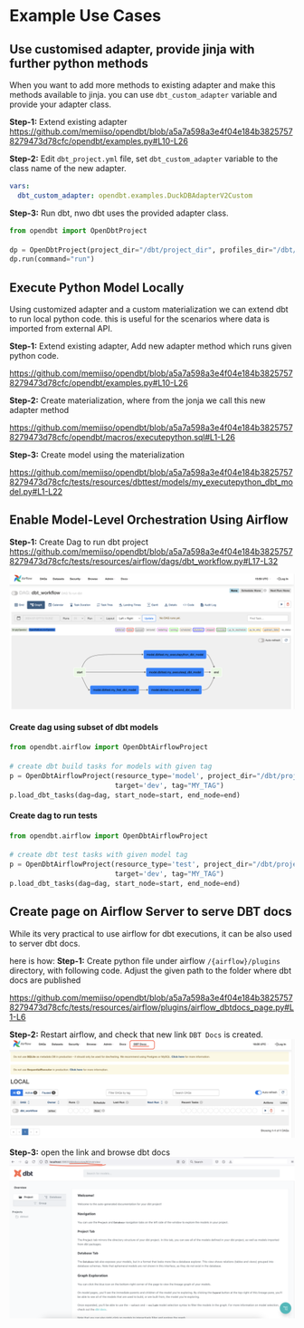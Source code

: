 # Example Use Cases

## Use customised adapter, provide jinja with further python methods

When you want to add more methods to existing adapter and make this methods available to jinja.
you can use `dbt_custom_adapter` variable and provide your adapter class.

**Step-1:** Extend existing adapter
https://github.com/memiiso/opendbt/blob/a5a7a598a3e4f04e184b38257578279473d78cfc/opendbt/examples.py#L10-L26

**Step-2:** Edit `dbt_project.yml` file, set `dbt_custom_adapter` variable to the class name of the new adapter.
```yml
vars:
  dbt_custom_adapter: opendbt.examples.DuckDBAdapterV2Custom
```

**Step-3:** Run dbt, nwo dbt uses the provided adapter class.
```python
from opendbt import OpenDbtProject

dp = OpenDbtProject(project_dir="/dbt/project_dir", profiles_dir="/dbt/profiles_dir")
dp.run(command="run")
```

## Execute Python Model Locally

Using customized adapter and a custom materialization we can extend dbt to run local python code.
this is useful for the scenarios where data is imported from external API.

**Step-1:** Extend existing adapter, Add new adapter method which runs given python code.

https://github.com/memiiso/opendbt/blob/a5a7a598a3e4f04e184b38257578279473d78cfc/opendbt/examples.py#L10-L26

**Step-2:** Create materialization, where from the jonja we call this new adapter method

https://github.com/memiiso/opendbt/blob/a5a7a598a3e4f04e184b38257578279473d78cfc/opendbt/macros/executepython.sql#L1-L26

**Step-3:** Create model using the materialization

https://github.com/memiiso/opendbt/blob/a5a7a598a3e4f04e184b38257578279473d78cfc/tests/resources/dbttest/models/my_executepython_dbt_model.py#L1-L22

## Enable Model-Level Orchestration Using Airflow

**Step-1:** Create Dag to run dbt project
https://github.com/memiiso/opendbt/blob/a5a7a598a3e4f04e184b38257578279473d78cfc/tests/resources/airflow/dags/dbt_workflow.py#L17-L32

![airflow-dbt-flow.png](assets%2Fairflow-dbt-flow.png)

#### Create dag using subset of dbt models

```python
from opendbt.airflow import OpenDbtAirflowProject

# create dbt build tasks for models with given tag
p = OpenDbtAirflowProject(resource_type='model', project_dir="/dbt/project_dir", profiles_dir="/dbt/profiles_dir",
                          target='dev', tag="MY_TAG")
p.load_dbt_tasks(dag=dag, start_node=start, end_node=end)
```

#### Create dag to run tests

```python
from opendbt.airflow import OpenDbtAirflowProject

# create dbt test tasks with given model tag
p = OpenDbtAirflowProject(resource_type='test', project_dir="/dbt/project_dir", profiles_dir="/dbt/profiles_dir",
                          target='dev', tag="MY_TAG")
p.load_dbt_tasks(dag=dag, start_node=start, end_node=end)
```

## Create page on Airflow Server to serve DBT docs

While its very practical to use airflow for dbt executions, it can be also used to server dbt docs.

here is how:
**Step-1:** Create python file under airflow `/{airflow}/plugins` directory, with following code.
Adjust the given path to the folder where dbt docs are published

https://github.com/memiiso/opendbt/blob/a5a7a598a3e4f04e184b38257578279473d78cfc/tests/resources/airflow/plugins/airflow_dbtdocs_page.py#L1-L6

**Step-2:** Restart airflow, and check that new link `DBT Docs` is created.
![airflow-dbt-docs-link.png](assets%2Fairflow-dbt-docs-link.png)

**Step-3:** open the link and browse dbt docs
![airflow-dbt-docs-page.png](assets%2Fairflow-dbt-docs-page.png)